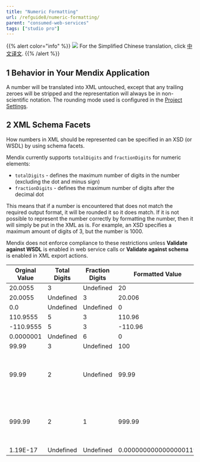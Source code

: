 ```yaml
---
title: "Numeric Formatting"
url: /refguide8/numeric-formatting/
parent: "consumed-web-services"
tags: ["studio pro"]
---
```


{{% alert color="info" %}}
<img src="attachments/chinese-translation/china.png" style="display: inline-block; margin: 0" /> For the Simplified Chinese translation, click [中文译文](https://cdn.mendix.tencent-cloud.com/documentation/refguide8/numeric-formatting.pdf).
{{% /alert %}}

## 1 Behavior in Your Mendix Application

A number will be translated into XML untouched, except that any trailing zeroes will be stripped and the representation will always be in non-scientific notation. The rounding mode used is configured in the [Project Settings](/refguide8/project-settings/).

## 2 XML Schema Facets

How numbers in XML should be represented can be specified in an XSD (or WSDL) by using schema facets.

Mendix currently supports `totalDigits` and `fractionDigits` for numeric elements:

* `totalDigits` -  defines the maximum number of digits in the number (excluding the dot and minus sign)
*  `fractionDigits` - defines the maximum number of digits after the decimal dot

This means that if a number is encountered that does not match the required output format,  it will be rounded it so it does match. If it is not possible to represent the number correctly by formatting the number, then it will simply be put in the XML as is. For example, an XSD specifies a maximum amount of digits of 3, but the number is 1000.

Mendix does not enforce compliance to these restrictions unless **Validate against WSDL** is enabled in web service calls or **Validate against schema** is enabled in XML export actions.

| Orginal Value | Total Digits | Fraction Digits | Formatted Value | Comment |
| --- | --- | --- | --- | --- |
| 20.0055 | 3 | Undefined | 20 |   |
| 20.0055 | Undefined | 3 | 20.006 |   |
| 0.0 | Undefined | Undefined | 0 |   |
| 110.9555 | 5 | 3 | 110.96 |   |
| -110.9555 | 5 | 3 | -110.96 |   |
| 0.0000001 | Undefined | 6 | 0 |   |
| 99.99 | 3 | Undefined | 100 |   |
| 99.99 | 2 | Undefined | 99.99 | Not possible to format correctly, so left untouched |
| 999.99 | 2 | 1 | 999.99 | Not possible to format correctly, so left untouched |
| 1.19E-17 | Undefined | Undefined | 0.0000000000000000119 |   |

